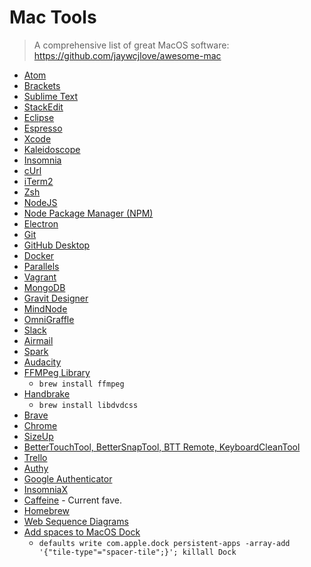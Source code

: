 # Mac Tools

> A comprehensive list of great MacOS software: https://github.com/jaywcjlove/awesome-mac

* [Atom](https://atom.io)
* [Brackets](http://brackets.io)
* [Sublime Text](http://www.sublimetext.com/3)
* [StackEdit](https://stackedit.io/app#)
* [Eclipse](https://www.eclipse.org)
* [Espresso](https://espressoapp.com)
* [Xcode](https://developer.apple.com/xcode/)
* [Kaleidoscope](http://www.kaleidoscopeapp.com)
* [Insomnia](https://insomnia.rest)
* [cUrl](https://curl.haxx.se)
* [iTerm2](http://www.iterm2.com)
* [Zsh](https://medium.com/swlh/power-up-your-terminal-using-oh-my-zsh-iterm2-c5a03f73a9fb)
* [NodeJS](https://nodejs.org/en/)
* [Node Package Manager (NPM)](https://www.npmjs.com)
* [Electron](http://electron.atom.io)
* [Git](https://help.github.com/en/articles/set-up-git)
* [GitHub Desktop](https://desktop.github.com)
* [Docker](https://www.docker.com)
* [Parallels](http://www.parallels.com)
* [Vagrant](https://www.vagrantup.com)
* [MongoDB](https://www.mongodb.com)
* [Gravit Designer](https://designer.io)
* [MindNode](http://mindnode.com)
* [OmniGraffle](https://www.omnigroup.com/omnigraffle)
* [Slack](https://slack.com)
* [Airmail](http://airmailapp.com)
* [Spark](https://sparkmailapp.com)
* [Audacity](http://www.audacityteam.org)
* [FFMPeg Library](https://www.ffmpeg.org)
  * `brew install ffmpeg`
* [Handbrake](https://handbrake.fr)
  * `brew install libdvdcss`
* [Brave](https://brave.com)
* [Chrome](https://www.google.com/chrome/)
* [SizeUp](http://www.irradiatedsoftware.com/sizeup/)
* [BetterTouchTool, BetterSnapTool, BTT Remote, KeyboardCleanTool](https://folivora.ai)
* [Trello](https://trello.com)
* [Authy](https://authy.com)
* [Google Authenticator](https://en.wikipedia.org/wiki/Google_Authenticator)
* [InsomniaX](https://www.macupdate.com/app/mac/22211/insomniax)
* [Caffeine](http://lightheadsw.com/caffeine/) - Current fave.
* [Homebrew](https://brew.sh)
* [Web Sequence Diagrams](https://www.websequencediagrams.com)
* [Add spaces to MacOS Dock](https://www.imore.com/add-space-your-mac-dock)
  * `defaults write com.apple.dock persistent-apps -array-add '{"tile-type"="spacer-tile";}'; killall Dock`
